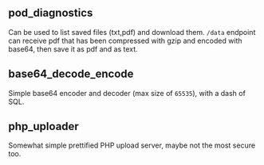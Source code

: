 ## pod_diagnostics

Can be used to list saved files (txt,pdf) and download them.
`/data` endpoint can receive pdf that has been compressed with gzip and encoded with base64, then save it as pdf and as text.

## base64_decode_encode

Simple base64 encoder and decoder (max size of `65535`), with a dash of SQL.

## php_uploader

Somewhat simple prettified PHP upload server, maybe not the most secure too.
